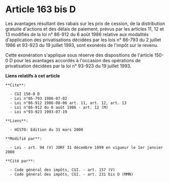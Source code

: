 # Article 163 bis D

Les avantages résultant des rabais sur les prix de cession, de la distribution gratuite d'actions et des délais de paiement,
prévus par les articles 11, 12 et 13 modifiés de la loi n° 86-912 du 6 août 1986 relative aux modalités d'application des
privatisations décidées par les lois n° 86-793 du 2 juillet 1986 et 93-923 du 19 juillet 1993, sont exonérés de l'impôt sur
le revenu.

Cette exonération s'applique sous réserve des dispositions de l'article 150-0 D pour les avantages accordés à l'occasion des
opérations de privatisation décidées par la loi n° 93-923 du 19 juillet 1993.

**Liens relatifs à cet article**

	**Cite**:

	  - CGI 150-0 D
	  - Loi n°86-793 1986-07-02
	  - Loi n°86-912 1986-08-06 art. 11, art. 12, art. 13
	  - Loi n°86-912 du 6 août 1986 - art. 12 (M)
	  - Loi n°93-923 1993-07-19

	**Liens**:

	  - HISTO: Edition du 31 mars 2000

	**Modifié par**:

	  - Loi - art. 94 (V) JORF 31 décembre 1999 en vigueur le 1er janvier 2000

	**Cité par**:

	  - Code général des impôts, CGI. - art. 157 (V)
	  - Code général des impôts, CGI. - art. 231 bis O (MMN)
